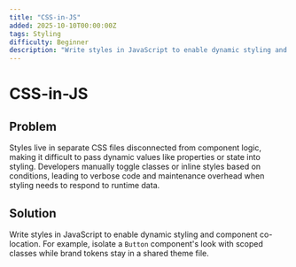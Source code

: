 ```yaml
---
title: "CSS-in-JS"
added: 2025-10-10T00:00:00Z
tags: Styling
difficulty: Beginner
description: "Write styles in JavaScript to enable dynamic styling and component co-location."
---
```

# CSS-in-JS

## Problem

Styles live in separate CSS files disconnected from component logic, making it difficult to pass dynamic values like properties or state into styling. Developers manually toggle classes or inline styles based on conditions, leading to verbose code and maintenance overhead when styling needs to respond to runtime data.

## Solution

Write styles in JavaScript to enable dynamic styling and component co-location. For example, isolate a `Button` component's look with scoped classes while brand tokens stay in a shared theme file.
